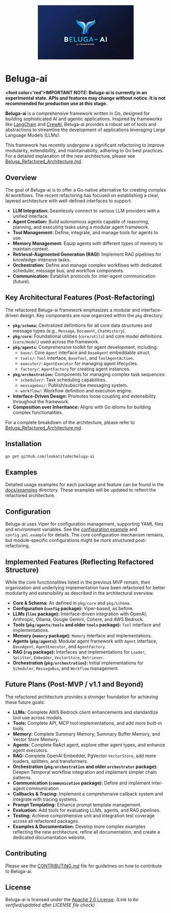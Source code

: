 <div align="center">
  <img src="./assets/beluga-logo.svg" alt="Beluga-AI Logo" width="300"/>
</div>

# Beluga-ai

**<font color=\'red\'>IMPORTANT NOTE: Beluga-ai is currently in an experimental state. APIs and features may change without notice. It is not recommended for production use at this stage.</font>**

**Beluga-ai** is a comprehensive framework written in Go, designed for building sophisticated AI and agentic applications. Inspired by frameworks like [LangChain](https://www.langchain.com/) and [CrewAI](https://www.crewai.com/), Beluga-ai provides a robust set of tools and abstractions to streamline the development of applications leveraging Large Language Models (LLMs).

This framework has recently undergone a significant refactoring to improve modularity, extendibility, and maintainability, adhering to Go best practices. For a detailed explanation of the new architecture, please see [Beluga_Refactored_Architecture.md](./Beluga_Refactored_Architecture.md).

## Overview

The goal of Beluga-ai is to offer a Go-native alternative for creating complex AI workflows. The recent refactoring has focused on establishing a clear, layered architecture with well-defined interfaces to support:

*   **LLM Integration:** Seamlessly connect to various LLM providers with a unified interface.
*   **Agent Creation:** Build autonomous agents capable of reasoning, planning, and executing tasks using a modular agent framework.
*   **Tool Management:** Define, integrate, and manage tools for agents to use.
*   **Memory Management:** Equip agents with different types of memory to maintain context.
*   **Retrieval-Augmented Generation (RAG):** Implement RAG pipelines for knowledge-intensive tasks.
*   **Orchestration:** Define and manage complex workflows with dedicated scheduler, message bus, and workflow components.
*   **Communication:** Establish protocols for inter-agent communication (future).

## Key Architectural Features (Post-Refactoring)

The refactored Beluga-ai framework emphasizes a modular and interface-driven design. Key components are now organized within the `pkg` directory:

*   **`pkg/schema`:** Centralized definitions for all core data structures and message types (e.g., `Message`, `Document`, `ChatHistory`).
*   **`pkg/core`:** Foundational utilities (`core/utils`) and core model definitions (`core/model`) used across the framework.
*   **`pkg/agents`:** Comprehensive toolkit for agent development, including:
    *   `base/`: Core `Agent` interface and `BaseAgent` embeddable struct.
    *   `tools/`: `Tool` interface, `BaseTool`, and `ToolAgentAction`.
    *   `executor/`: `AgentExecutor` for managing agent lifecycles.
    *   `factory/`: `AgentFactory` for creating agent instances.
*   **`pkg/orchestration`:** Components for managing complex task sequences:
    *   `scheduler/`: Task scheduling capabilities.
    *   `messagebus/`: Publish/subscribe messaging system.
    *   `workflow/`: Workflow definition and execution engine.
*   **Interface-Driven Design:** Promotes loose coupling and extensibility throughout the framework.
*   **Composition over Inheritance:** Aligns with Go idioms for building complex functionalities.

For a complete breakdown of the architecture, please refer to [Beluga_Refactored_Architecture.md](./Beluga_Refactored_Architecture.md).

## Installation

```bash
go get github.com/lookatitude/beluga-ai
```

## Examples

Detailed usage examples for each package and feature can be found in the [docs/examples](./docs/examples) directory. These examples will be updated to reflect the refactored architecture.

## Configuration

Beluga-ai uses Viper for configuration management, supporting YAML files and environment variables. See the [configuration example](./docs/examples/config/main.go) and `config.yml.example` for details. The core configuration mechanism remains, but module-specific configurations might be more structured post-refactoring.

## Implemented Features (Reflecting Refactored Structure)

While the core functionalities listed in the previous MVP remain, their organization and underlying implementation have been refactored for better modularity and extensibility as described in the architectural overview.

*   **Core & Schema:** As defined in `pkg/core` and `pkg/schema`.
*   **Configuration (`config` package):** Viper-based, as before.
*   **LLMs (`llms` package):** Interface-driven integration with OpenAI, Anthropic, Ollama, Google Gemini, Cohere, and AWS Bedrock.
*   **Tools (`pkg/agents/tools` and older `tools` package):** `Tool` interface and implementations.
*   **Memory (`memory` package):** `Memory` interface and implementations.
*   **Agents (`pkg/agents`):** Modular agent framework with `Agent` interface, `BaseAgent`, `AgentExecutor`, and `AgentFactory`.
*   **RAG (`rag` package):** Interfaces and implementations for `Loader`, `Splitter`, `Embedder`, `VectorStore`, `Retriever`.
*   **Orchestration (`pkg/orchestration`):** Initial implementations for `Scheduler`, `MessageBus`, and `Workflow` management.

## Future Plans (Post-MVP / v1.1 and Beyond)

The refactored architecture provides a stronger foundation for achieving these future goals:

*   **LLMs:** Complete AWS Bedrock client enhancements and standardize tool use across models.
*   **Tools:** Complete API, MCP tool implementations, and add more built-in tools.
*   **Memory:** Complete Summary Memory, Summary Buffer Memory, and Vector Store Memory.
*   **Agents:** Complete ReAct agent, explore other agent types, and enhance agent executors.
*   **RAG:** Complete OpenAI Embedder, PgVector `VectorStore`, add more loaders, splitters, and transformers.
*   **Orchestration (`pkg/orchestration` and older `orchestrator` package):** Deepen Temporal workflow integration and implement simpler chain patterns.
*   **Communication (`communication` package):** Define and implement inter-agent communication.
*   **Callbacks & Tracing:** Implement a comprehensive callback system and integrate with tracing systems.
*   **Prompt Templating:** Enhance prompt template management.
*   **Evaluation:** Add tools for evaluating LLMs, agents, and RAG pipelines.
*   **Testing:** Achieve comprehensive unit and integration test coverage across all refactored packages.
*   **Examples & Documentation:** Develop more complex examples reflecting the new architecture, refine all documentation, and create a dedicated documentation website.

## Contributing

Please see the [CONTRIBUTING.md](./CONTRIBUTING.md) file for guidelines on how to contribute to Beluga-ai.

## License

Beluga-ai is licensed under the [Apache 2.0 License](./LICENSE). *(Link to be verified/updated after LICENSE file check)*


